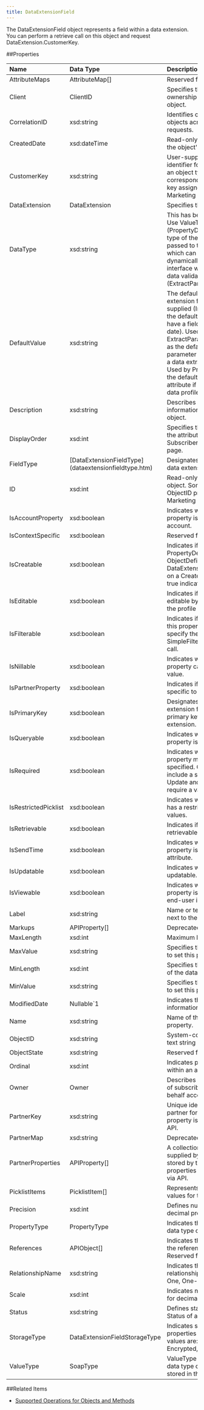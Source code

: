```yaml
---
title: DataExtensionField
---
```

The DataExtensionField object represents a field within a data extension. You can perform a retrieve call on this object and request DataExtension.CustomerKey.

##Properties
<table class="table table-hover"> <thead align="left"><tr><th>Name</th><th>Data Type</th><th>Description</th></tr></thead> <tbody><tr><td>AttributeMaps</td><td>AttributeMap[]</td><td>Reserved for future use.</td></tr><tr><td>Client</td><td>ClientID</td><td>Specifies the account ownership and context of an object.</td></tr><tr><td>CorrelationID</td><td>xsd:string</td><td>Identifies correlation of objects across several requests.</td></tr><tr><td>CreatedDate</td><td>xsd:dateTime</td><td>Read-only date and time of the object's creation.</td></tr><tr><td>CustomerKey</td><td>xsd:string</td><td>User-supplied unique identifier for an object within an object type, which corresponds to the external key assigned to an object in Marketing Cloud.</td></tr><tr><td>DataExtension</td><td>DataExtension</td><td>Specifies the data extension.</td></tr><tr><td>DataType</td><td>xsd:string</td><td>This has been deprecated. Use ValueType. (PropertyDefinition) The data type of the parameter that is passed to the Data Extract, which can be used to dynamically build a user interface with some basic data validation. (ExtractParameterDescription)</td></tr><tr><td>DefaultValue</td><td>xsd:string</td><td>The default value for a data extension field if no value is supplied (Include Now() as the default value if you wish to have a field default to today's date). Used by ExtractParameterDescription as the default value for the parameter if not suppliedwhen a data extract is executed. Used by PropertyDefinition if the default value for the attribute if not suppliedfor a data profile attribute.</td></tr><tr><td>Description</td><td>xsd:string</td><td>Describes and provides information regarding the object.</td></tr><tr><td>DisplayOrder</td><td>xsd:int</td><td>Specifies the position in which the attribute appears on the Subscriber Profile Center page.</td></tr><tr><td>FieldType</td><td>[DataExtensionFieldType](dataextensionfieldtype.htm)</td><td>Designates data type for a data extension field.</td></tr><tr><td>ID</td><td>xsd:int</td><td>Read-only identifier for an object. Some objects use the ObjectID property as the Marketing Cloud unique ID.</td></tr><tr><td>IsAccountProperty</td><td>xsd:boolean</td><td>Indicates whether the property is specific to the account.</td></tr><tr><td>IsContextSpecific</td><td>xsd:boolean</td><td>Reserved for future use.</td></tr><tr><td>IsCreatable</td><td>xsd:boolean</td><td>Indicates if the PropertyDefinition, ObjectDefinition, or DataExtensionField can be set on a Create call. A value of true indicates it is creatable.</td></tr><tr><td>IsEditable</td><td>xsd:boolean</td><td>Indicates if the property is editable by the end-user in the profile center.</td></tr><tr><td>IsFilterable</td><td>xsd:boolean</td><td>Indicates if you can filter on this property. Set to true to specify the property in a SimpleFilterPart in a Retrieve call.</td></tr><tr><td>IsNillable</td><td>xsd:boolean</td><td>Indicates whether the property can contain a NULL value.</td></tr><tr><td>IsPartnerProperty</td><td>xsd:boolean</td><td>Indicates if the property is specific to a partner.</td></tr><tr><td>IsPrimaryKey</td><td>xsd:boolean</td><td>Designates whether a data extension field is used as a primary key for that data extension.</td></tr><tr><td>IsQueryable</td><td>xsd:boolean</td><td>Indicates whether the property is queryable.</td></tr><tr><td>IsRequired</td><td>xsd:boolean</td><td>Indicates whether the property must have a value specified. Create calls must include a supplied value, while Update and Delete calls don't require a value.</td></tr><tr><td>IsRestrictedPicklist</td><td>xsd:boolean</td><td>Indicates whetherthe property has a restricted list of valid values.</td></tr><tr><td>IsRetrievable</td><td>xsd:boolean</td><td>Indicates if object data is retrievable.</td></tr><tr><td>IsSendTime</td><td>xsd:boolean</td><td>Indicates whether the property is a send time attribute.</td></tr><tr><td>IsUpdatable</td><td>xsd:boolean</td><td>Indicates whether object is updatable.</td></tr><tr><td>IsViewable</td><td>xsd:boolean</td><td>Indicates whether the property is viewable by the end-user in the profile center.</td></tr><tr><td>Label</td><td>xsd:string</td><td>Name or text that is displayed next to the field.</td></tr><tr><td>Markups</td><td>APIProperty[]</td><td>Deprecated.</td></tr><tr><td>MaxLength</td><td>xsd:int</td><td>Maximum length of the data.</td></tr><tr><td>MaxValue</td><td>xsd:string</td><td>Specifies the maximum value to set this property to.</td></tr><tr><td>MinLength</td><td>xsd:int</td><td>Specifies the minimum length of the data.</td></tr><tr><td>MinValue</td><td>xsd:string</td><td>Specifies the minimum value to set this property to.</td></tr><tr><td>ModifiedDate</td><td>Nullable&#96;1</td><td>Indicates the last time object information was modified.</td></tr><tr><td>Name</td><td>xsd:string</td><td>Name of the object or property.</td></tr><tr><td>ObjectID</td><td>xsd:string</td><td>System-controlled, read-only text string identifier for object.</td></tr><tr><td>ObjectState</td><td>xsd:string</td><td>Reserved for future use.</td></tr><tr><td>Ordinal</td><td>xsd:int</td><td>Indicates position of object within an array</td></tr><tr><td>Owner</td><td>Owner</td><td>Describes account ownership of subscriber in an on-your-behalf account.</td></tr><tr><td>PartnerKey</td><td>xsd:string</td><td>Unique identifier provided by partner for an object. This property is accessible only via API.</td></tr><tr><td>PartnerMap</td><td>xsd:string</td><td>Deprecated.</td></tr><tr><td>PartnerProperties</td><td>APIProperty[]</td><td>A collection of metadata supplied by the client and stored by the system. These properties are accessible only via API.</td></tr><tr><td>PicklistItems</td><td>PicklistItem[]</td><td>Represents a list of the valid values for the property.</td></tr><tr><td>Precision</td><td>xsd:int</td><td>Defines numeric precision for decimal properties.</td></tr><tr><td>PropertyType</td><td>PropertyType</td><td>Indicates the Marketing Cloud data type of the property.</td></tr><tr><td>References</td><td>APIObject[]</td><td>Indicates the object types of the referenced objects. Reserved for future use.</td></tr><tr><td>RelationshipName</td><td>xsd:string</td><td>Indicates the name of the relationship, such as One-to-One, One-to-Many.</td></tr><tr><td>Scale</td><td>xsd:int</td><td>Indicates numeric precision for decimal properties.</td></tr><tr><td>Status</td><td>xsd:string</td><td>Defines status of object. Status of an address.</td></tr><tr><td>StorageType</td><td>DataExtensionFieldStorageType</td><td>Indicates special storage properties for the field. Valid values are: Unspecified, Plain, Encrypted, or Obfuscated.</td></tr><tr><td>ValueType</td><td>SoapType</td><td>ValueType indicates the actual data type of the value that is stored in this property.</td></tr></tbody></table>

##Related Items
* [Supported Operations for Objects and Methods](https://developer.salesforce.com/docs/atlas.en-us.mc-apis.meta/mc-apis/supported_operations_for_objects_and_methods.htm)
